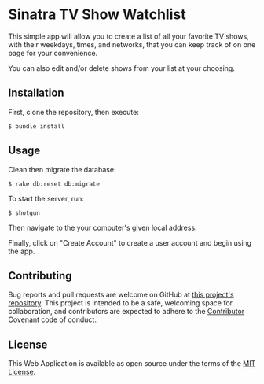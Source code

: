 # Sinatra TV Show Watchlist

This simple app will allow you to create a list of all your favorite TV shows, with their weekdays, times, and networks, that you can keep track of on one page for your convenience.

You can also edit and/or delete shows from your list at your choosing.

## Installation
First, clone the repository, then execute:
```
$ bundle install
```

## Usage
Clean then migrate the database:
```
$ rake db:reset db:migrate
```
To start the server, run:
```
$ shotgun
```
Then navigate to the your computer's given local address.

Finally, click on "Create Account" to create a user account and begin using the app.

## Contributing

Bug reports and pull requests are welcome on GitHub at [this project's repository]([https://github.com/Jschles1/sinatra-shows-towatch]). This project is intended to be a safe, welcoming space for collaboration, and contributors are expected to adhere to the [Contributor Covenant](http://contributor-covenant.org) code of conduct.

## License

This Web Application is available as open source under the terms of the [MIT License](http://opensource.org/licenses/MIT).
